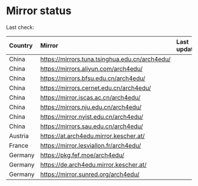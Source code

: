 <script src="./time.js"></script>
# Mirror status
Last check: <script type="text/javascript">localize(1713158137.5387037);</script>

|Country|Mirror|Last update|
|:------|:-----|:----------|
|China|https://mirrors.tuna.tsinghua.edu.cn/arch4edu/|<script type="text/javascript">localize(1713135597);</script>|
|China|https://mirrors.aliyun.com/arch4edu/|<script type="text/javascript">localize(1713135597);</script>|
|China|https://mirrors.bfsu.edu.cn/arch4edu/|<script type="text/javascript">localize(1713135597);</script>|
|China|https://mirrors.cernet.edu.cn/arch4edu/|<script type="text/javascript">localize(1713135597);</script>|
|China|https://mirror.iscas.ac.cn/arch4edu/|<script type="text/javascript">localize(1713135597);</script>|
|China|https://mirrors.nju.edu.cn/arch4edu/|<script type="text/javascript">localize(1713081839);</script>|
|China|https://mirror.nyist.edu.cn/arch4edu/|<script type="text/javascript">localize(1713135597);</script>|
|China|https://mirrors.sau.edu.cn/arch4edu/|<script type="text/javascript">localize(1713135597);</script>|
|Austria|https://at.arch4edu.mirror.kescher.at/|<script type="text/javascript">localize(1713135597);</script>|
|France|https://mirror.lesviallon.fr/arch4edu/|<script type="text/javascript">localize(1713081839);</script>|
|Germany|https://pkg.fef.moe/arch4edu/|<script type="text/javascript">localize(1713135597);</script>|
|Germany|https://de.arch4edu.mirror.kescher.at/|<script type="text/javascript">localize(1713135597);</script>|
|Germany|https://mirror.sunred.org/arch4edu/|<script type="text/javascript">localize(1713135597);</script>|

<script src="./tablefilter/tablefilter.js"></script>
<script src="./table.js"></script>